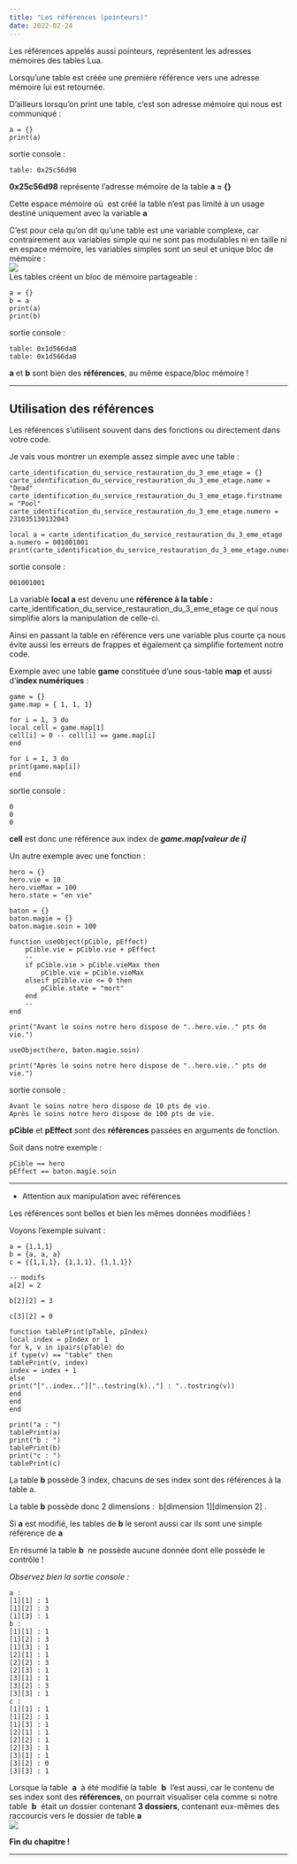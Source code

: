 ```yaml
---
title: "Les références (pointeurs)"
date: 2022-02-24
---
```


Les références appelés aussi pointeurs, représentent les adresses mémoires des tables Lua.

Lorsqu’une table est créée une première référence vers une adresse mémoire lui est retournée.

D’ailleurs lorsqu’on print une table, c’est son adresse mémoire qui nous est communiqué :

```
a = {}
print(a)
```

sortie console :

```
table: 0x25c56d98
```

**0x25c56d98** représente l’adresse mémoire de la table **a = {}**

Cette espace mémoire où  est créé la table n’est pas limité à un usage destiné uniquement avec la variable **a**

C’est pour cela qu’on dit qu’une table est une variable complexe, car contrairement aux variables simple qui ne sont pas modulables ni en taille ni en espace mémoire, les variables simples sont un seul et unique bloc de mémoire :  
![](images/bloc_memoire.png)  
Les tables créent un bloc de mémoire partageable :

```
a = {}
b = a
print(a)
print(b)
```

sortie console :

```
table: 0x1d566da8
table: 0x1d566da8
```

**a** et **b** sont bien des **références**, au même espace/bloc mémoire !

* * *

## Utilisation des références

Les références s’utilisent souvent dans des fonctions ou directement dans votre code.

Je vais vous montrer un exemple assez simple avec une table :

```
carte_identification_du_service_restauration_du_3_eme_etage = {} carte_identification_du_service_restauration_du_3_eme_etage.name = "Dead" carte_identification_du_service_restauration_du_3_eme_etage.firstname = "Pool" carte_identification_du_service_restauration_du_3_eme_etage.numero = 231035130132043 

local a = carte_identification_du_service_restauration_du_3_eme_etage
a.numero = 001001001
print(carte_identification_du_service_restauration_du_3_eme_etage.numero)
```

sortie console :

```
001001001
```

La variable **local a** est devenu une **référence à la table :** carte\_identification\_du\_service\_restauration\_du\_3\_eme\_etage ce qui nous simplifie alors la manipulation de celle-ci.

Ainsi en passant la table en référence vers une variable plus courte ça nous évite aussi les erreurs de frappes et également ça simplifie fortement notre code.

Exemple avec une table **game** constituée d’une sous-table **map** et aussi d'**index numériques** :

```
game = {}
game.map = { 1, 1, 1}

for i = 1, 3 do
local cell = game.map[1]
cell[i] = 0 -- cell[i] == game.map[i]
end

for i = 1, 3 do
print(game.map[i])
end
```

sortie console :

```
0
0
0
```

**cell** est donc une référence aux index de **_game.map\[valeur de i\]_**

Un autre exemple avec une fonction :

```
hero = {}
hero.vie = 10
hero.vieMax = 100
hero.state = "en vie"

baton = {}
baton.magie = {}
baton.magie.soin = 100

function useObject(pCible, pEffect)
	pCible.vie = pCible.vie + pEffect
	--
	if pCible.vie > pCible.vieMax then
		pCible.vie = pCible.vieMax
	elseif pCible.vie <= 0 then
		pCible.state = "mort"
	end
	--
end

print("Avant le soins notre hero dispose de "..hero.vie.." pts de vie.")

useObject(hero, baton.magie.soin)

print("Après le soins notre hero dispose de "..hero.vie.." pts de vie.")
```

sortie console :

```
Avant le soins notre hero dispose de 10 pts de vie.
Après le soins notre hero dispose de 100 pts de vie.
```

**pCible** et **pEffect** sont des **références** passées en arguments de fonction.

Soit dans notre exemple :

```
pCible == hero
pEffect == baton.magie.soin
```

* * *

- Attention aux manipulation avec références

Les références sont belles et bien les mêmes données modifiées !

Voyons l’exemple suivant :

```
a = {1,1,1}
b = {a, a, a}
c = {{1,1,1}, {1,1,1}, {1,1,1}}

-- modifs
a[2] = 2

b[2][2] = 3

c[3][2] = 0

function tablePrint(pTable, pIndex)
local index = pIndex or 1
for k, v in ipairs(pTable) do
if type(v) == "table" then
tablePrint(v, index)
index = index + 1
else
print("["..index.."]["..tostring(k).."] : "..tostring(v))
end
end
end

print("a : ")
tablePrint(a)
print("b : ")
tablePrint(b)
print("c : ")
tablePrint(c)
```

La table **b** possède 3 index, chacuns de ses index sont des références à la table a.

La table **b** possède donc 2 dimensions :  b\[dimension 1\]\[dimension 2\] .

Si **a** est modifié, les tables de **b** le seront aussi car ils sont une simple référence de **a** 

En résumé la table **b**  ne possède aucune donnée dont elle possède le contrôle !

_Observez bien la sortie console :_

```
a :
[1][1] : 1
[1][2] : 3
[1][3] : 1  
b :
[1][1] : 1
[1][2] : 3
[1][3] : 1
[2][1] : 1
[2][2] : 3
[2][3] : 1
[3][1] : 1
[3][2] : 3
[3][3] : 1  
c :
[1][1] : 1
[1][2] : 1
[1][3] : 1
[2][1] : 1
[2][2] : 1
[2][3] : 1
[3][1] : 1
[3][2] : 0
[3][3] : 1
```

  
Lorsque la table  **a**  à été modifié la table  **b**  l’est aussi, car le contenu de ses index sont des **références**, on pourrait visualiser cela comme si notre table  **b**  était un dossier contenant **3 dossiers**, contenant eux-mêmes des raccourcis vers le dossier de table **a**  
![](images/references_simili_folder.png)

**Fin du chapitre !**

* * *

